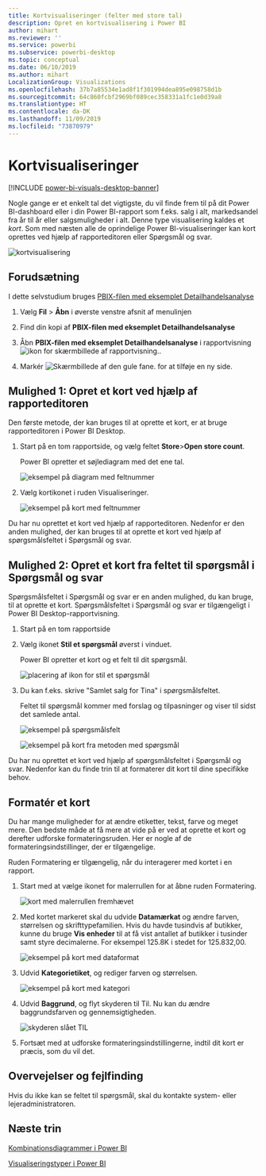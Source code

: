 ```yaml
---
title: Kortvisualiseringer (felter med store tal)
description: Opret en kortvisualisering i Power BI
author: mihart
ms.reviewer: ''
ms.service: powerbi
ms.subservice: powerbi-desktop
ms.topic: conceptual
ms.date: 06/10/2019
ms.author: mihart
LocalizationGroup: Visualizations
ms.openlocfilehash: 37b7a85534e1ad8f1f301994dea895e098758d1b
ms.sourcegitcommit: 64c860fcbf2969bf089cec358331a1fc1e0d39a8
ms.translationtype: HT
ms.contentlocale: da-DK
ms.lasthandoff: 11/09/2019
ms.locfileid: "73870979"
---
```

# <a name="card-visualizations"></a>Kortvisualiseringer

[!INCLUDE [power-bi-visuals-desktop-banner](../includes/power-bi-visuals-desktop-banner.md)]

Nogle gange er et enkelt tal det vigtigste, du vil finde frem til på dit Power BI-dashboard eller i din Power BI-rapport som f.eks. salg i alt, markedsandel fra år til år eller salgsmuligheder i alt. Denne type visualisering kaldes et *kort*. Som med næsten alle de oprindelige Power BI-visualiseringer kan kort oprettes ved hjælp af rapporteditoren eller Spørgsmål og svar.

![kortvisualisering](media/power-bi-visualization-card/pbi-opptuntiescard.png)

## <a name="prerequisite"></a>Forudsætning

I dette selvstudium bruges [PBIX-filen med eksemplet Detailhandelsanalyse](https://download.microsoft.com/download/9/6/D/96DDC2FF-2568-491D-AAFA-AFDD6F763AE3/Retail%20Analysis%20Sample%20PBIX.pbix)

1. Vælg **Fil** \> **Åbn** i øverste venstre afsnit af menulinjen
   
2. Find din kopi af **PBIX-filen med eksemplet Detailhandelsanalyse**

1. Åbn **PBIX-filen med eksemplet Detailhandelsanalyse** i rapportvisning ![ikon for skærmbillede af rapportvisning.](media/power-bi-visualization-kpi/power-bi-report-view.png).

1. Markér ![Skærmbillede af den gule fane.](media/power-bi-visualization-kpi/power-bi-yellow-tab.png) for at tilføje en ny side.

## <a name="option-1-create-a-card-using-the-report-editor"></a>Mulighed 1: Opret et kort ved hjælp af rapporteditoren

Den første metode, der kan bruges til at oprette et kort, er at bruge rapporteditoren i Power BI Desktop.

1. Start på en tom rapportside, og vælg feltet **Store**\>**Open store count**.

    Power BI opretter et søjlediagram med det ene tal.

   ![eksempel på diagram med feltnummer](media/power-bi-visualization-card/pbi-overview-chart.png)

2. Vælg kortikonet i ruden Visualiseringer.

   ![eksempel på kort med feltnummer](media/power-bi-visualization-card/power-bi-card-visualization.png)

Du har nu oprettet et kort ved hjælp af rapporteditoren. Nedenfor er den anden mulighed, der kan bruges til at oprette et kort ved hjælp af spørgsmålsfeltet i Spørgsmål og svar.

## <a name="option-2-create-a-card-from-the-qa-question-box"></a>Mulighed 2: Opret et kort fra feltet til spørgsmål i Spørgsmål og svar
Spørgsmålsfeltet i Spørgsmål og svar er en anden mulighed, du kan bruge, til at oprette et kort. Spørgsmålsfeltet i Spørgsmål og svar er tilgængeligt i Power BI Desktop-rapportvisning.

1. Start på en tom rapportside

1. Vælg ikonet **Stil et spørgsmål** øverst i vinduet. 

    Power BI opretter et kort og et felt til dit spørgsmål. 

   ![placering af ikon for stil et spørgsmål](media/power-bi-visualization-card/power-bi-q-and-a-overview.png)

2. Du kan f.eks. skrive "Samlet salg for Tina" i spørgsmålsfeltet.

    Feltet til spørgsmål kommer med forslag og tilpasninger og viser til sidst det samlede antal.  

   ![eksempel på spørgsmålsfelt](media/power-bi-visualization-card/power-bi-q-and-a-box.png)

   ![eksempel på kort fra metoden med spørgsmål](media/power-bi-visualization-card/power-bi-q-and-a-card.png)

Du har nu oprettet et kort ved hjælp af spørgsmålsfeltet i Spørgsmål og svar. Nedenfor kan du finde trin til at formaterer dit kort til dine specifikke behov.

## <a name="format-a-card"></a>Formatér et kort
Du har mange muligheder for at ændre etiketter, tekst, farve og meget mere. Den bedste måde at få mere at vide på er ved at oprette et kort og derefter udforske formateringsruden. Her er nogle af de formateringsindstillinger, der er tilgængelige. 

Ruden Formatering er tilgængelig, når du interagerer med kortet i en rapport. 

1. Start med at vælge ikonet for malerrullen for at åbne ruden Formatering. 

    ![kort med malerrullen fremhævet](media/power-bi-visualization-card/power-bi-format-card-2.png)

2. Med kortet markeret skal du udvide **Datamærkat** og ændre farven, størrelsen og skrifttypefamilien. Hvis du havde tusindvis af butikker, kunne du bruge **Vis enheder** til at få vist antallet af butikker i tusinder samt styre decimalerne. For eksempel 125.8K i stedet for 125.832,00.

    ![eksempel på kort med dataformat](media/power-bi-visualization-card/power-bi-card-format-2.png)

3.  Udvid **Kategorietiket**, og rediger farven og størrelsen.

    ![eksempel på kort med kategori](media/power-bi-visualization-card/power-bi-card-format-category.png)

4. Udvid **Baggrund**, og flyt skyderen til Til.  Nu kan du ændre baggrundsfarven og gennemsigtigheden.

    ![skyderen slået TIL](media/power-bi-visualization-card/power-bi-format-color-2.png)

5. Fortsæt med at udforske formateringsindstillingerne, indtil dit kort er præcis, som du vil det. 

## <a name="considerations-and-troubleshooting"></a>Overvejelser og fejlfinding
Hvis du ikke kan se feltet til spørgsmål, skal du kontakte system- eller lejeradministratoren.    

## <a name="next-steps"></a>Næste trin
[Kombinationsdiagrammer i Power BI](power-bi-visualization-combo-chart.md)

[Visualiseringstyper i Power BI](power-bi-visualization-types-for-reports-and-q-and-a.md)
